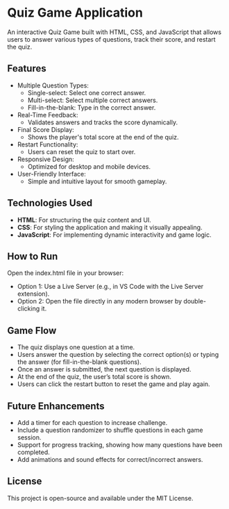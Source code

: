 # Quiz Game Application

An interactive Quiz Game built with HTML, CSS, and JavaScript that allows users to answer various types of questions, track their score, and restart the quiz.

## Features

- Multiple Question Types:
  - Single-select: Select one correct answer.
  - Multi-select: Select multiple correct answers.
  - Fill-in-the-blank: Type in the correct answer.
- Real-Time Feedback:
  - Validates answers and tracks the score dynamically.
- Final Score Display:
  - Shows the player's total score at the end of the quiz.
- Restart Functionality:
  - Users can reset the quiz to start over.
- Responsive Design:
  - Optimized for desktop and mobile devices.
- User-Friendly Interface:
  - Simple and intuitive layout for smooth gameplay.

## Technologies Used

- **HTML**: For structuring the quiz content and UI.
- **CSS**: For styling the application and making it visually appealing.
- **JavaScript**: For implementing dynamic interactivity and game logic.

## How to Run
Open the index.html file in your browser:
- Option 1: Use a Live Server (e.g., in VS Code with the Live Server extension).
- Option 2: Open the file directly in any modern browser by double-clicking it.

## Game Flow
- The quiz displays one question at a time.
- Users answer the question by selecting the correct option(s) or typing the answer (for fill-in-the-blank questions).
- Once an answer is submitted, the next question is displayed.
- At the end of the quiz, the user’s total score is shown.
- Users can click the restart button to reset the game and play again.

## Future Enhancements
- Add a timer for each question to increase challenge.
- Include a question randomizer to shuffle questions in each game session.
- Support for progress tracking, showing how many questions have been completed.
- Add animations and sound effects for correct/incorrect answers.

## License
This project is open-source and available under the MIT License.
 
